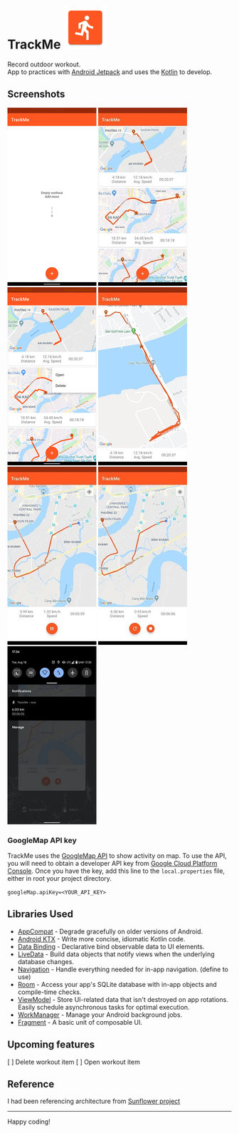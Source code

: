 TrackMe ![Icon](screenshots/ic_launcher.png "Icon")
=================
Record outdoor workout.<br>
App to practices with [Android Jetpack](https://developer.android.com/jetpack/components) and uses the [Kotlin](https://developer.android.com/kotlin) to develop.<br>

Screenshots
-----------

![Main screen empty](screenshots/main_screen_empty.png "Main screen empty")
![History workout](screenshots/main_history_workout.png "History workout")
![History workout options](screenshots/main_options.png "History workout")
![History workout details](screenshots/history_workout_details.jpg "History workout")
![Record screen](screenshots/workout_recording.jpg "Workout recording")
![Pause screen](screenshots/workout_pause.jpg "Workout pause")
![Notification](screenshots/notification.jpg "Workout notification")

### GoogleMap API key

TrackMe uses the [GoogleMap API](https://developers.google.com/maps/documentation/android-sdk/overview) to show activity on map.
To use the API, you will need to obtain a developer API key from [Google Cloud Platform Console](https://cloud.google.com/console/google/maps-apis/overview).
Once you have the key, add this line to the `local.properties` file, either in root your project directory.

```
googleMap.apiKey=<YOUR_API_KEY>
```

Libraries Used
--------------

* [AppCompat][1] - Degrade gracefully on older versions of Android.
* [Android KTX][2] - Write more concise, idiomatic Kotlin code.
* [Data Binding][3] - Declarative bind observable data to UI elements.
* [LiveData][4] - Build data objects that notify views when the underlying database changes.
* [Navigation][5] - Handle everything needed for in-app navigation. (define to use)
* [Room][6] - Access your app's SQLite database with in-app objects and compile-time checks.
* [ViewModel][7] - Store UI-related data that isn't destroyed on app rotations. Easily schedule asynchronous tasks for optimal execution.
* [WorkManager][8] - Manage your Android background jobs.
* [Fragment][9] - A basic unit of composable UI.

Upcoming features
-------

[ ] Delete workout item
[ ] Open workout item

Reference
-------
I had been referencing architecture from [Sunflower project](https://github.com/android/sunflower)<br>

-------
Happy coding!

[1]: https://developer.android.com/topic/libraries/support-library/packages#v7-appcompat
[2]: https://developer.android.com/kotlin/ktx
[3]: https://developer.android.com/topic/libraries/data-binding/
[4]: https://developer.android.com/topic/libraries/architecture/livedata
[5]: https://developer.android.com/topic/libraries/architecture/navigation
[6]: https://developer.android.com/topic/libraries/architecture/room
[7]: https://developer.android.com/topic/libraries/architecture/viewmodel
[8]: https://developer.android.com/topic/libraries/architecture/workmanager
[9]: https://developer.android.com/guide/components/fragments
